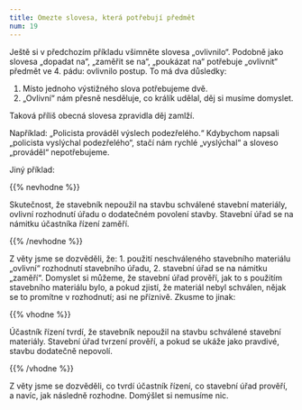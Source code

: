 ```yaml
---
title: Omezte slovesa, která potřebují předmět
num: 19
---
```

Ještě si v předchozím příkladu všimněte slovesa „ovlivnilo“. Podobně jako slovesa „dopadat na“, „zaměřit se na“, „poukázat na“ potřebuje „ovlivnit“ předmět ve 4. pádu: ovlivnilo postup. To má dva důsledky:

1. Místo jednoho výstižného slova potřebujeme dvě.
2. „Ovlivní“ nám přesně nesděluje, co králík udělal, děj si musíme domyslet.

Taková příliš obecná slovesa zpravidla děj zamlží.

Například: „Policista prováděl výslech podezřelého.“ Kdybychom napsali „policista vyslýchal podezřelého“, stačí nám rychlé „vyslýchal“ a sloveso „prováděl“ nepotřebujeme.

Jiný příklad:

{{% nevhodne %}}

Skutečnost, že stavebník nepoužil na stavbu schválené stavební materiály, ovlivní rozhodnutí úřadu o dodatečném povolení stavby. Stavební úřad se na námitku účastníka řízení zaměří.

{{% /nevhodne %}}

Z věty jsme se dozvěděli, že: 1. použití neschváleného stavebního materiálu „ovlivní“ rozhodnutí stavebního úřadu, 2. stavební úřad se na námitku „zaměří“. Domyslet si můžeme, že stavební úřad prověří, jak to s použitím stavebního materiálu bylo, a pokud zjistí, že materiál nebyl schválen, nějak se to promítne v rozhodnutí; asi ne příznivě. Zkusme to jinak:

{{% vhodne %}}

Účastník řízení tvrdí, že stavebník nepoužil na stavbu schválené stavební materiály. Stavební úřad tvrzení prověří, a pokud se ukáže jako pravdivé, stavbu dodatečně nepovolí.

{{% /vhodne %}}

Z věty jsme se dozvěděli, co tvrdí účastník řízení, co stavební úřad prověří, a navíc, jak následně rozhodne. Domýšlet si nemusíme nic.